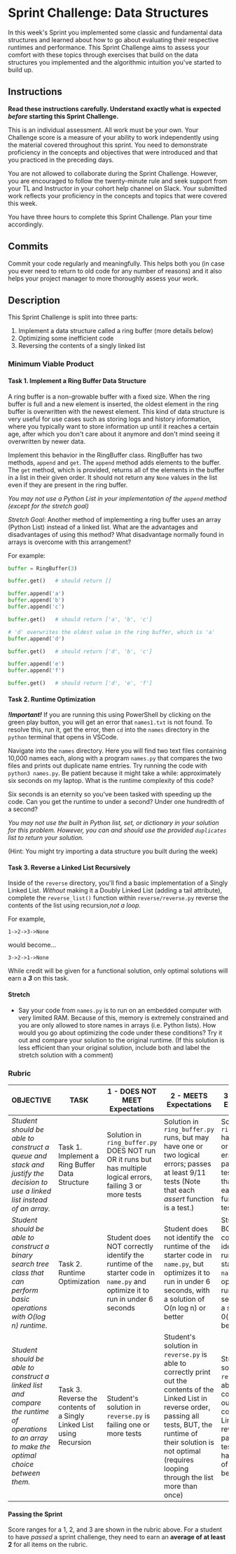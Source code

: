 # Sprint Challenge: Data Structures

In this week's Sprint you implemented some classic and fundamental data structures and learned about how to go about evaluating their respective runtimes and performance. This Sprint Challenge aims to assess your comfort with these topics through exercises that build on the data structures you implemented and the algorithmic intuition you've started to build up.

## Instructions

**Read these instructions carefully. Understand exactly what is expected _before_ starting this Sprint Challenge.**

This is an individual assessment. All work must be your own. Your Challenge score is a measure of your ability to work independently using the material covered throughout this sprint. You need to demonstrate proficiency in the concepts and objectives that were introduced and that you practiced in the preceding days.

You are not allowed to collaborate during the Sprint Challenge. However, you are encouraged to follow the twenty-minute rule and seek support from your TL and Instructor in your cohort help channel on Slack. Your submitted work reflects your proficiency in the concepts and topics that were covered this week.

You have three hours to complete this Sprint Challenge. Plan your time accordingly.

## Commits

Commit your code regularly and meaningfully. This helps both you (in case you ever need to return to old code for any number of reasons) and it also helps your project manager to more thoroughly assess your work.

## Description

This Sprint Challenge is split into three parts:

1.  Implement a data structure called a ring buffer (more details below)
2.  Optimizing some inefficient code
3.  Reversing the contents of a singly linked list

### Minimum Viable Product

#### Task 1. Implement a Ring Buffer Data Structure

A ring buffer is a non-growable buffer with a fixed size. When the ring buffer is full and a new element is inserted, the oldest element in the ring buffer is overwritten with the newest element. This kind of data structure is very useful for use cases such as storing logs and history information, where you typically want to store information up until it reaches a certain age, after which you don't care about it anymore and don't mind seeing it overwritten by newer data.

Implement this behavior in the RingBuffer class. RingBuffer has two methods, `append` and `get`. The `append` method adds elements to the buffer. The `get` method, which is provided, returns all of the elements in the buffer in a list in their given order. It should not return any `None` values in the list even if they are present in the ring buffer.

_You may not use a Python List in your implementation of the `append` method (except for the stretch goal)_

*Stretch Goal*:  Another method of implementing a ring buffer uses an array (Python List) instead of a linked list.  What are the advantages and disadvantages of using this method?  What disadvantage normally found in arrays is overcome with this arrangement?

For example:

```python
buffer = RingBuffer(3)

buffer.get()   # should return []

buffer.append('a')
buffer.append('b')
buffer.append('c')

buffer.get()   # should return ['a', 'b', 'c']

# 'd' overwrites the oldest value in the ring buffer, which is 'a'
buffer.append('d')

buffer.get()   # should return ['d', 'b', 'c']

buffer.append('e')
buffer.append('f')

buffer.get()   # should return ['d', 'e', 'f']
```

#### Task 2. Runtime Optimization

***!Important!*** If you are running this using PowerShell by clicking on the green play button, you will get an error that `names1.txt` is not found.  To resolve this, run it, get the error, then `cd` into the `names` directory in the `python` terminal that opens in VSCode.

Navigate into the `names` directory. Here you will find two text files containing 10,000 names each, along with a program `names.py` that compares the two files and prints out duplicate name entries. Try running the code with `python3 names.py`. Be patient because it might take a while: approximately six seconds on my laptop. What is the runtime complexity of this code?

Six seconds is an eternity so you've been tasked with speeding up the code. Can you get the runtime to under a second? Under one hundredth of a second?

*You may not use the built in Python list, set, or dictionary in your solution for this problem.  However, you can and should use the provided `duplicates` list to return your solution.*

(Hint: You might try importing a data structure you built during the week)

#### Task 3. Reverse a Linked List Recursively

Inside of the `reverse` directory, you'll find a basic implementation of a Singly Linked List. _Without_ making it a Doubly Linked List (adding a tail attribute), complete the `reverse_list()` function within `reverse/reverse.py` reverse the contents of the list using recursion,*not a loop.*

For example,

```
1->2->3->None
```

would become...

```
3->2->1->None
```

While credit will be given for a functional solution, only optimal solutions will earn a ***3*** on this task.

#### Stretch

*   Say your code from `names.py` is to run on an embedded computer with very limited RAM. Because of this, memory is extremely constrained and you are only allowed to store names in arrays (i.e. Python lists). How would you go about optimizing the code under these conditions? Try it out and compare your solution to the original runtime. (If this solution is less efficient than your original solution, include both and label the stretch solution with a comment)

### Rubric

| OBJECTIVE | TASK | 1 - DOES NOT MEET Expectations | 2 - MEETS Expectations | 3 - EXCEEDS Expectations | SCORE |
| ---------- | ----- | ------- | ------- | ------- | -- |
| _Student should be able to construct a queue and stack and justify the decision to use a linked list instead of an array._ | Task 1. Implement a Ring Buffer Data Structure | Solution in `ring_buffer.py` DOES NOT run OR it runs but has multiple logical errors, failing 3 or more tests | Solution in `ring_buffer.py` runs, but may have one or two logical errors; passes at least 9/11 tests (Note that each _assert_ function is a test.) | Solution in `ring_buffer.py` has no syntax or logical errors and passes 11/11 tests (Note that each_assert_ function is a test.)| |
| _Student should be able to construct a binary search tree class that can perform basic operations with O(log n) runtime._ | Task 2. Runtime Optimization | Student does NOT correctly identify the runtime of the starter code in `name.py` and optimize it to run in under 6 seconds | Student does not identify the runtime of the starter code in `name.py`, but optimizes it to run in under 6 seconds, with a solution of O(n log n) or better | Student does BOTH correctly identify the runtime of the starter code in `name.py` and optimizes it to run in under 6 seconds, with a solution of 0(n log n) or better |  |
| _Student should be able to construct a linked list and compare the runtime of operations to an array to make the optimal choice between them._ | Task 3. Reverse the contents of a Singly Linked List using Recursion| Student's solution in `reverse.py` is failing one or more tests | Student's solution in `reverse.py` is able to correctly print out the contents of the Linked List in reverse order, passing all tests, BUT, the runtime of their solution is not optimal (requires looping through the list more than once) | Student's solution in `reverse.py` is able to correctly print out the contents of the Linked List in reverse order, passing all tests AND it has a runtime of O(n) or better |  |

#### Passing the Sprint

Score ranges for a 1, 2, and 3 are shown in the rubric above. For a student to have _passed_ a sprint challenge, they need to earn an **average of at least 2** for all items on the rubric.
